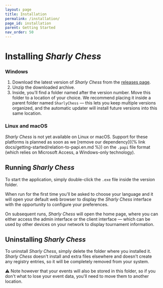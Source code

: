 ```yaml
---
layout: page
title: Installation
permalink: /installation/
page_id: installation
parent: Getting Started
nav_order: 50
---
```


# Installing _Sharly Chess_

### Windows

1. Download the latest version of _Sharly Chess_ from the [releases page](https://github.com/Sharly-Chess/sharly-chess/releases).
2. Unzip the downloaded archive.
3. Inside, you’ll find a folder named after the version number. Move this folder to a location of your choice.
   We recommend placing it inside a parent folder named `SharlyChess` — this lets you keep multiple versions organized, and the automatic updater will install future versions into this same location.

### Linux and macOS

_Sharly Chess_ is not yet available on Linux or macOS. Support for these platforms is planned as soon as we [remove our dependency]({% link docs/getting-started/relation-to-papi.en.md %}) on the `.papi` file format (which relies on Microsoft Access, a Windows-only technology).

## Running _Sharly Chess_

To start the application, simply double-click the `.exe` file inside the version folder.

When run for the first time you'll be asked to choose your language and it will open your default web browser to display the _Sharly Chess_ interface with the opportunity to configure your preferences.

On subsequent runs, _Sharly Chess_ will open the home page, where you can either access the admin interface or the client interface — which can be used by other devices on your network to display tournament information.

## Uninstalling _Sharly Chess_

To uninstall _Sharly Chess_, simply delete the folder where you installed it.  _Sharly Chess_ doesn't install and extra files elsewhere and doesn't create any registry entries, so it will be completely removed from your system.

⚠️ Note however that your events will also be stored in this folder, so if you don't what to lose your event data, you'll need to move them to another location.
